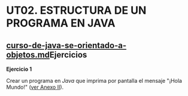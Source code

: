 # UT02. ESTRUCTURA DE UN PROGRAMA EN JAVA

## [curso-de-java-se-orientado-a-objetos.md](../../curso-de-java-se-orientado-a-objetos.md "mention")Ejercicios

**Ejercicio 1**

Crear un programa en _Java_ que imprima por pantalla el mensaje "¡Hola Mundo!" ([ver Anexo II](../anexo-ii.-crear-una-aplicacin-d7a-en-java-utilizando-eclipse.md)).
